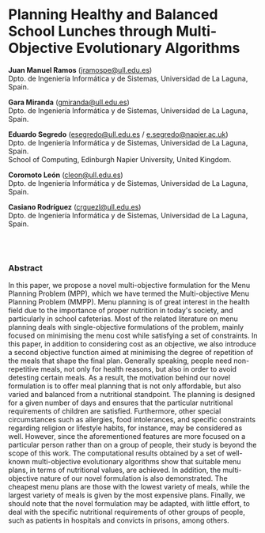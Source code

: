 # Planning Healthy and Balanced School Lunches through Multi-Objective Evolutionary Algorithms

**Juan Manuel Ramos** (jramospe@ull.edu.es) </br>
Dpto. de Ingeniería Informática y de Sistemas, Universidad de La Laguna, Spain.

**Gara Miranda** (gmiranda@ull.edu.es) </br>
Dpto. de Ingeniería Informática y de Sistemas, Universidad de La Laguna, Spain.

**Eduardo Segredo** (esegredo@ull.edu.es / e.segredo@napier.ac.uk) </br>
Dpto. de Ingeniería Informática y de Sistemas, Universidad de La Laguna, Spain. </br>
School of Computing, Edinburgh Napier University, United Kingdom.

**Coromoto León** (cleon@ull.edu.es) </br>
Dpto. de Ingeniería Informática y de Sistemas, Universidad de La Laguna, Spain.

**Casiano Rodríguez** (crguezl@ull.edu.es) </br>
Dpto. de Ingeniería Informática y de Sistemas, Universidad de La Laguna, Spain.

</br></br>
### Abstract

In this paper, we propose a novel multi-objective formulation for the Menu Planning Problem (MPP), which we have termed the Multi-objective Menu Planning Problem (MMPP). Menu planning is of great interest in the health field due to the importance of proper nutrition in today's society, and particularly in school cafeterias. Most of the related literature on menu planning deals with single-objective formulations of the problem, mainly focused on minimising the menu cost while satisfying a set of constraints. In this paper, in addition to considering cost as an objective, we also introduce a second objective function aimed at minimising the degree of repetition of the meals that shape the final plan. Generally speaking, people need non-repetitive meals, not only for health reasons, but also in order to avoid detesting certain meals. As a result, the motivation behind our novel formulation is to offer meal planning that is not only affordable, but also varied and balanced from a nutritional standpoint. The planning is designed for a given number of days and ensures that the particular nutritional requirements of children are satisfied. Furthermore, other special circumstances such as allergies, food intolerances, and specific constraints regarding religion or lifestyle habits, for instance, may be considered as well. However, since the aforementioned features are more focused on a particular person rather than on a group of people, their study is beyond the scope of this work. The computational results obtained by a set of well-known multi-objective evolutionary algorithms show that suitable menu plans, in terms of nutritional values, are achieved. In addition, the multi-objective nature of our novel formulation is also demonstrated. The cheapest menu plans are those with the lowest variety of meals, while the largest variety of meals is given by the most expensive plans. Finally, we should note that the novel formulation may be adapted, with little effort, to deal with the specific nutritional requirements of other groups of people, such as patients in hospitals and convicts in prisons, among others.
